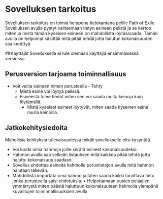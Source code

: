 # Sovelluksen tarkoitus

Sovelluksen tarkoitus on toimia helppona tietokantana pelille Path of Exile. Sovelluksen avulla pystyt valitsemaan tietyn esineen pelistä ja se kertoo miten ja mistä tämän kyseisen esineen on mahdollista löytää/saada. Tämän avulla on helpompi käsittää mitä pitää tehdä jotta halutun kokonaisuuden saa kerättyä.

##Käyttäjät
Sovelluksella ei tule olemaan käyttäjiä ensimmäisessä versiossa.

## Perusversion tarjoama toiminnallisuus
* Voit valita esineen nimen perusteella - Tehty
	* Mistä esine voi löytyä pelissä.
	* Esineestä tulee tiedot miten sen voi saada muita keinoja kuin löytämällä.
		* Mistä kyseiset esineet löytyvät, miten saada kyseinen esine muilla keinoilla.

## Jatkokehitysiedoita
Mahollisia kehityksia tulevaisuudessa mikäli sovellukselle olisi kysyntää.
* Voi luoda omia hahmoja joille kerätä esineet kokonaisuudeksi.
* Hahmon avulla saa selkeän listauksen mitä kaikkea pitää tehdä jotta haluttu kokonaisuus saadaan.
* Sovellus ehdottaa esineitä hahmolle perustietojen avulla mitä hahmon halutaan tekevän.
* Mahdollista importata oma hahmo ja täten saada kaikki tarvittava tieto jonka perusteella saisi ehdotuksia.
•	Helpottamaan uusien pelaajien ymmärrystä miten päästä haluttuun kokonaisuuteen hahmolla ylempänä kuvailtujen toiminnallisuuksien avulla
